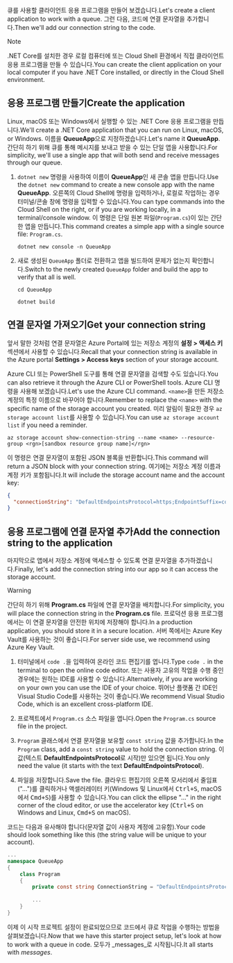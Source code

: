 <span data-ttu-id="04acb-101">큐를 사용할 클라이언트 응용 프로그램을 만들어 보겠습니다.</span><span class="sxs-lookup"><span data-stu-id="04acb-101">Let's create a client application to work with a queue.</span></span> <span data-ttu-id="04acb-102">그런 다음, 코드에 연결 문자열을 추가합니다.</span><span class="sxs-lookup"><span data-stu-id="04acb-102">Then we'll add our connection string to the code.</span></span>

> [!NOTE]
> <span data-ttu-id="04acb-103">.NET Core를 설치한 경우 로컬 컴퓨터에 또는 Cloud Shell 환경에서 직접 클라이언트 응용 프로그램을 만들 수 있습니다.</span><span class="sxs-lookup"><span data-stu-id="04acb-103">You can create the client application on your local computer if you have .NET Core installed, or directly in the Cloud Shell environment.</span></span>

## <a name="create-the-application"></a><span data-ttu-id="04acb-104">응용 프로그램 만들기</span><span class="sxs-lookup"><span data-stu-id="04acb-104">Create the application</span></span>

<span data-ttu-id="04acb-105">Linux, macOS 또는 Windows에서 실행할 수 있는 .NET Core 응용 프로그램을 만듭니다.</span><span class="sxs-lookup"><span data-stu-id="04acb-105">We'll create a .NET Core application that you can run on Linux, macOS, or Windows.</span></span> <span data-ttu-id="04acb-106">이름을 **QueueApp**으로 지정하겠습니다.</span><span class="sxs-lookup"><span data-stu-id="04acb-106">Let's name it **QueueApp**.</span></span> <span data-ttu-id="04acb-107">간단히 하기 위해 큐를 통해 메시지를 보내고 받을 수 있는 단일 앱을 사용합니다.</span><span class="sxs-lookup"><span data-stu-id="04acb-107">For simplicity, we'll use a single app that will both send and receive messages through our queue.</span></span>

1. <span data-ttu-id="04acb-108">`dotnet new` 명령을 사용하여 이름이 **QueueApp**인 새 콘솔 앱을 만듭니다.</span><span class="sxs-lookup"><span data-stu-id="04acb-108">Use the `dotnet new` command to create a new console app with the name **QueueApp**.</span></span> <span data-ttu-id="04acb-109">오른쪽의 Cloud Shell에 명령을 입력하거나, 로컬로 작업하는 경우 터미널/콘솔 창에 명령을 입력할 수 있습니다.</span><span class="sxs-lookup"><span data-stu-id="04acb-109">You can type commands into the Cloud Shell on the right, or if you are working locally, in a terminal/console window.</span></span> <span data-ttu-id="04acb-110">이 명령은 단일 원본 파일(`Program.cs`)이 있는 간단한 앱을 만듭니다.</span><span class="sxs-lookup"><span data-stu-id="04acb-110">This command creates a simple app with a single source file: `Program.cs`.</span></span>

    ```azurecli
    dotnet new console -n QueueApp
    ```

1. <span data-ttu-id="04acb-111">새로 생성된 `QueueApp` 폴더로 전환하고 앱을 빌드하여 문제가 없는지 확인합니다.</span><span class="sxs-lookup"><span data-stu-id="04acb-111">Switch to the newly created `QueueApp` folder and build the app to verify that all is well.</span></span>

    ```azurecli
    cd QueueApp
    ```

    ```azurecli
    dotnet build
    ```

## <a name="get-your-connection-string"></a><span data-ttu-id="04acb-112">연결 문자열 가져오기</span><span class="sxs-lookup"><span data-stu-id="04acb-112">Get your connection string</span></span>

<span data-ttu-id="04acb-113">앞서 말한 것처럼 연결 문자열은 Azure Portal에 있는 저장소 계정의 **설정 > 액세스 키** 섹션에서 사용할 수 있습니다.</span><span class="sxs-lookup"><span data-stu-id="04acb-113">Recall that your connection string is available in the Azure portal **Settings > Access keys** section of your storage account.</span></span>

<span data-ttu-id="04acb-114">Azure CLI 또는 PowerShell 도구를 통해 연결 문자열을 검색할 수도 있습니다.</span><span class="sxs-lookup"><span data-stu-id="04acb-114">You can also retrieve it through the Azure CLI or PowerShell tools.</span></span> <span data-ttu-id="04acb-115">Azure CLI 명령을 사용해 보겠습니다.</span><span class="sxs-lookup"><span data-stu-id="04acb-115">Let's use the Azure CLI command.</span></span> <span data-ttu-id="04acb-116">`<name>`을 만든 저장소 계정의 특정 이름으로 바꾸어야 합니다.</span><span class="sxs-lookup"><span data-stu-id="04acb-116">Remember to replace the `<name>` with the specific name of the storage account you created.</span></span> <span data-ttu-id="04acb-117">미리 알림이 필요한 경우 `az storage account list`를 사용할 수 있습니다.</span><span class="sxs-lookup"><span data-stu-id="04acb-117">You can use `az storage account list` if you need a reminder.</span></span>

```azurecli
az storage account show-connection-string --name <name> --resource-group <rgn>[sandbox resource group name]</rgn>
```

<span data-ttu-id="04acb-118">이 명령은 연결 문자열이 포함된 JSON 블록을 반환합니다.</span><span class="sxs-lookup"><span data-stu-id="04acb-118">This command will return a JSON block with your connection string.</span></span> <span data-ttu-id="04acb-119">여기에는 저장소 계정 이름과 계정 키가 포함됩니다.</span><span class="sxs-lookup"><span data-stu-id="04acb-119">It will include the storage account name and the account key:</span></span>

```json
{
  "connectionString": "DefaultEndpointsProtocol=https;EndpointSuffix=core.windows.net;AccountName=<name>;AccountKey=vyw6aKz2PtSAgQ4ljJQgJFgxbCETdXt39ZyYQ5fLqoBJj/gT+43TbrhoVco7Rqj/AAJVlvFORRfnYqGHiX9QcQ=="
}
```

## <a name="add-the-connection-string-to-the-application"></a><span data-ttu-id="04acb-120">응용 프로그램에 연결 문자열 추가</span><span class="sxs-lookup"><span data-stu-id="04acb-120">Add the connection string to the application</span></span>

<span data-ttu-id="04acb-121">마지막으로 앱에서 저장소 계정에 액세스할 수 있도록 연결 문자열을 추가하겠습니다.</span><span class="sxs-lookup"><span data-stu-id="04acb-121">Finally, let's add the connection string into our app so it can access the storage account.</span></span>

> [!WARNING]
> <span data-ttu-id="04acb-122">간단히 하기 위해 **Program.cs** 파일에 연결 문자열을 배치합니다.</span><span class="sxs-lookup"><span data-stu-id="04acb-122">For simplicity, you will place the connection string in the **Program.cs** file.</span></span> <span data-ttu-id="04acb-123">프로덕션 응용 프로그램에서는 이 연결 문자열을 안전한 위치에 저장해야 합니다.</span><span class="sxs-lookup"><span data-stu-id="04acb-123">In a production application, you should store it in a secure location.</span></span> <span data-ttu-id="04acb-124">서버 쪽에서는 Azure Key Vault를 사용하는 것이 좋습니다.</span><span class="sxs-lookup"><span data-stu-id="04acb-124">For server side use, we recommend using Azure Key Vault.</span></span>

1. <span data-ttu-id="04acb-125">터미널에서 `code .`을 입력하여 온라인 코드 편집기를 엽니다.</span><span class="sxs-lookup"><span data-stu-id="04acb-125">Type `code .` in the terminal to open the online code editor.</span></span> <span data-ttu-id="04acb-126">또는 사용자 고유의 작업을 수행 중인 경우에는 원하는 IDE를 사용할 수 있습니다.</span><span class="sxs-lookup"><span data-stu-id="04acb-126">Alternatively, if you are working on your own you can use the IDE of your choice.</span></span> <span data-ttu-id="04acb-127">뛰어난 플랫폼 간 IDE인 Visual Studio Code를 사용하는 것이 좋습니다.</span><span class="sxs-lookup"><span data-stu-id="04acb-127">We recommend Visual Studio Code, which is an excellent cross-platform IDE.</span></span>

1. <span data-ttu-id="04acb-128">프로젝트에서 `Program.cs` 소스 파일을 엽니다.</span><span class="sxs-lookup"><span data-stu-id="04acb-128">Open the `Program.cs` source file in the project.</span></span>

1. <span data-ttu-id="04acb-129">`Program` 클래스에서 연결 문자열을 보유할 `const string` 값을 추가합니다.</span><span class="sxs-lookup"><span data-stu-id="04acb-129">In the `Program` class, add a `const string` value to hold the connection string.</span></span> <span data-ttu-id="04acb-130">이 값(텍스트 **DefaultEndpointsProtocol**로 시작)만 있으면 됩니다.</span><span class="sxs-lookup"><span data-stu-id="04acb-130">You only need the value (it starts with the text **DefaultEndpointsProtocol**).</span></span>

1. <span data-ttu-id="04acb-131">파일을 저장합니다.</span><span class="sxs-lookup"><span data-stu-id="04acb-131">Save the file.</span></span> <span data-ttu-id="04acb-132">클라우드 편집기의 오른쪽 모서리에서 줄임표("...")를 클릭하거나 액셀러레이터 키(Windows 및 Linux에서 <kbd>Ctrl+S</kbd>, macOS에서 <kbd>Cmd+S</kbd>)를 사용할 수 있습니다.</span><span class="sxs-lookup"><span data-stu-id="04acb-132">You can click the ellipse "..." in the right corner of the cloud editor, or use the accelerator key (<kbd>Ctrl+S</kbd> on Windows and Linux, <kbd>Cmd+S</kbd> on macOS).</span></span>

<span data-ttu-id="04acb-133">코드는 다음과 유사해야 합니다(문자열 값이 사용자 계정에 고유함).</span><span class="sxs-lookup"><span data-stu-id="04acb-133">Your code should look something like this (the string value will be unique to your account).</span></span>

```csharp
...
namespace QueueApp
{
    class Program
    {
        private const string ConnectionString = "DefaultEndpointsProtocol=https; ...";
        
        ...
    }
}
```

<span data-ttu-id="04acb-134">이제 이 시작 프로젝트 설정이 완료되었으므로 코드에서 큐로 작업을 수행하는 방법을 살펴보겠습니다.</span><span class="sxs-lookup"><span data-stu-id="04acb-134">Now that we have this starter project setup, let's look at how to work with a queue in code.</span></span> <span data-ttu-id="04acb-135">모두가 _messages_로 시작됩니다.</span><span class="sxs-lookup"><span data-stu-id="04acb-135">It all starts with _messages_.</span></span>